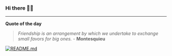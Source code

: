 ### Hi there 👋🏻


---

**Quote of the day**

> *Friendship is an arrangement by which we undertake to exchange small favors for big ones.* - **Montesquieu** 

[![README.md](https://github.com/marcolovazzano/marcolovazzano/actions/workflows/readme.yml/badge.svg?branch=main)](https://github.com/marcolovazzano/marcolovazzano/actions/workflows/readme.yml)
